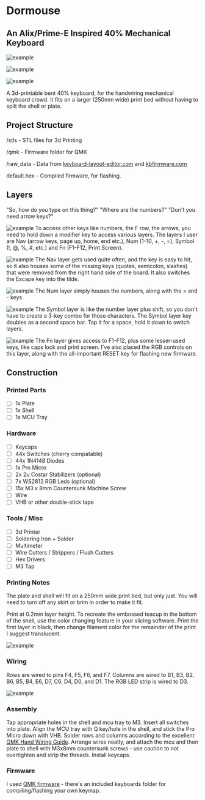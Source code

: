 # Dormouse
## An Alix/Prime-E Inspired 40% Mechanical Keyboard

![example](https://i.imgur.com/YC7o2Mk.jpg)

![example](https://i.imgur.com/3EftSge.jpg)

![example](https://i.imgur.com/2MG0JTf.jpg)

A 3d-printable bent 40% keyboard, for the handwiring mechanical keyboard crowd. It fits on a larger (250mm wide) print bed without having to split the shell or plate.

## Project Structure
/stls - STL files for 3d Printing

/qmk - Firmware folder for QMK

/raw_data - Data from [keyboard-layout-editor.com](http://www.keyboard-layout-editor.com/) and [kbfirmware.com](https://kbfirmware.com/)

default.hex - Compiled firmware, for flashing.

## Layers
"So, how do you type on this thing?" "Where are the numbers?" "Don't you need arrow keys?"

![example](https://i.imgur.com/hLFlkfl.jpg)
To access other keys like numbers, the F row, the arrows, you need to hold down a modifier key to access various layers. The layers I user are Nav (arrow keys, page up, home, end etc.), Num (1-10, +, -, =), Symbol (!, @, %, #, etc.) and Fn (F1-F12, Print Screen).

![example](https://i.imgur.com/0ASaVXF.jpg)
The Nav layer gets used quite often, and the key is easy to hit, so it also houses some of the missing keys (quotes, semicolon, slashes) that were removed from the right hand side of the board. It also switches the Escape key into the tilde.

![example](https://i.imgur.com/mCcn9r4.jpg)
The Num layer simply houses the numbers, along with the = and - keys.

![example](https://i.imgur.com/slC50W2.jpg)
The Symbol layer is like the number layer plus shift, so you don't have to create a 3-key combo for those characters. The Symbol layer key doubles as a second space bar. Tap it for a space, hold it down to switch layers.

![example](https://i.imgur.com/14wZbSj.jpg)
The Fn layer gives access to F1-F12, plus some lesser-used keys, like caps lock and print screen. I've also placed the RGB controls on this layer, along with the all-important RESET key for flashing new firmware.

## Construction

### Printed Parts
- [ ] 1x Plate
- [ ] 1x Shell
- [ ] 1x MCU Tray

### Hardware
- [ ] Keycaps
- [ ] 44x Switches (cherry compatable)
- [ ] 44x 1N4148 Diodes
- [ ] 1x Pro Micro
- [ ] 2x 2u Costar Stabilizers (optional)
- [ ] 7x WS2812 RGB Leds (optional)
- [ ] 15x M3 x 8mm Countersunk Machine Screw
- [ ] Wire
- [ ] VHB or other double-stick tape

### Tools / Misc
- [ ] 3d Printer
- [ ] Soldering Iron + Solder
- [ ] Multimeter
- [ ] Wire Cutters / Strippers / Flush Cutters
- [ ] Hex Drivers
- [ ] M3 Tap

### Printing Notes
The plate and shell will fit on a 250mm wide print bed, but only just. You will need to turn off any skirt or brim in order to make it fit.

Print at 0.2mm layer height. To recreate the embossed teacup in the bottom of the shell, use the color changing feature in your slicing software. Print the first layer in black, then change filament color for the remainder of the print. I suggest translucent.

![example](https://i.imgur.com/7D2PdZ5.jpg)

### Wiring
Rows are wired to pins F4, F5, F6, and F7. Columns are wired to B1, B3, B2, B6, B5, B4, E6, D7, C6, D4, D0, and D1. The RGB LED strip is wired to D3.

![example](https://i.imgur.com/INQKFhL.jpg)


### Assembly
Tap appropriate holes in the shell and mcu tray to M3. Insert all switches into plate. Align the MCU tray with Q key/hole in the shell, and stick the Pro Micro down with VHB. Solder rows and columns according to the excellent [QMK Hand Wiring Guide](https://beta.docs.qmk.fm/using-qmk/guides/keyboard-building/hand_wire). Arrange wires neatly, and attach the  mcu and then plate to shell with M3x8mm countersunk screws - use caution to not overtighten and strip the threads. Install keycaps.


### Firmware
I used [QMK firmware](https://qmk.fm/) - there's an included keyboards folder for compiling/flashing your own keymap. 

